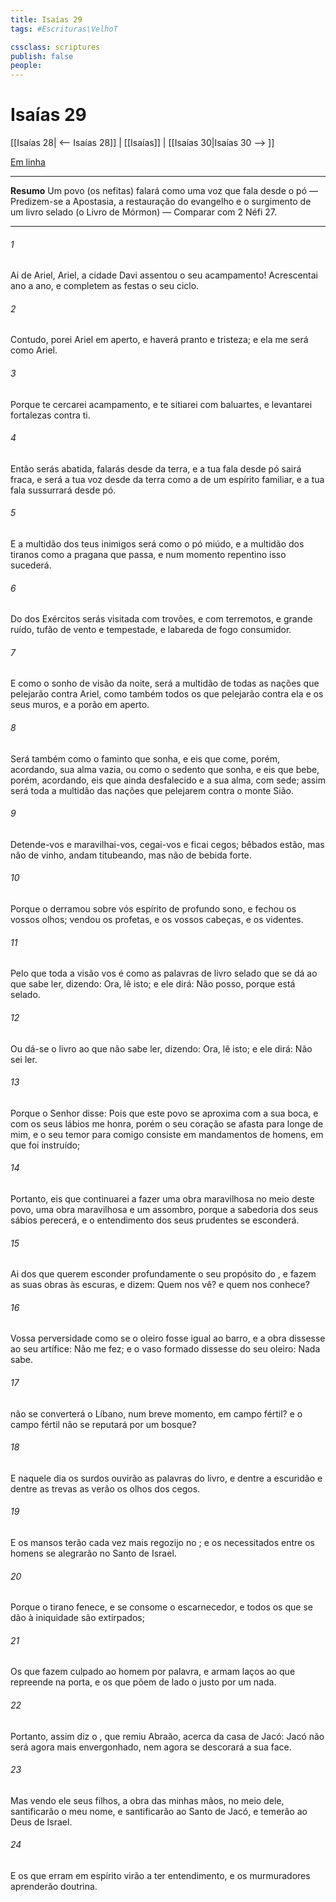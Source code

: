 ```yaml
---
title: Isaías 29
tags: #Escrituras\VelhoT

cssclass: scriptures
publish: false
people:
---
```


# Isaías 29
[[Isaías 28| <-- Isaías 28]] | [[Isaías]] | [[Isaías 30|Isaías 30 --> ]]

[Em linha](https://churchofjesuschrist.org/study/scriptures/ot/isa/29?lang=por)

---
__Resumo__
Um povo (os nefitas) falará como uma voz que fala desde o pó — Predizem-se a Apostasia, a restauração do evangelho e o surgimento de um livro selado (o Livro de Mórmon) — Comparar com 2 Néfi 27.

---
###### 1 
Ai de Ariel, Ariel, a cidade  Davi assentou o seu acampamento! Acrescentai ano a ano, e completem as festas o seu ciclo.

###### 2 
Contudo, porei Ariel em aperto, e haverá pranto e tristeza; e ela me será como Ariel.

###### 3 
Porque te cercarei  acampamento, e te sitiarei com baluartes, e levantarei fortalezas contra ti.

###### 4 
Então serás abatida, falarás desde  da terra, e a tua fala desde  pó sairá fraca, e será a tua voz desde  da terra como a de um espírito familiar, e a tua fala sussurrará desde  pó.

###### 5 
E a multidão dos teus inimigos será como o pó miúdo, e a multidão dos tiranos  como a pragana que passa, e num momento repentino isso sucederá.

###### 6 
Do  dos Exércitos serás visitada com trovões, e com terremotos, e grande ruído,  tufão de vento e tempestade, e labareda de fogo consumidor.

###### 7 
E como o sonho de visão da noite,  será a multidão de todas as nações que pelejarão contra Ariel, como também todos os que pelejarão contra ela e  os seus muros, e a porão em aperto.

###### 8 
Será também como o faminto que sonha, e eis que  come, porém, acordando,  sua alma vazia, ou como o sedento que sonha, e eis que  bebe, porém, acordando, eis que ainda desfalecido  e a sua alma, com sede; assim será toda a multidão das nações que pelejarem contra o monte Sião.

###### 9 
Detende-vos e maravilhai-vos, cegai-vos e ficai cegos; bêbados estão, mas não de vinho, andam titubeando, mas não de bebida forte.

###### 10 
Porque o  derramou sobre vós  espírito de profundo sono, e fechou os vossos olhos; vendou os profetas, e os vossos cabeças, e os videntes.

###### 11 
Pelo que toda a visão vos é como as palavras de  livro selado que se dá ao que sabe ler, dizendo: Ora, lê isto; e ele dirá: Não posso, porque está selado.

###### 12 
Ou dá-se o livro ao que não sabe ler, dizendo: Ora, lê isto; e ele dirá: Não sei ler.

###### 13 
Porque o Senhor disse: Pois que este povo se aproxima  com a sua boca, e com os seus lábios me honra, porém o seu coração se afasta para longe de mim, e o seu temor para comigo consiste  em mandamentos de homens, em que foi instruído;

###### 14 
Portanto, eis que continuarei a fazer uma obra maravilhosa no meio deste povo, uma obra maravilhosa e um assombro, porque a sabedoria dos seus sábios perecerá, e o entendimento dos seus prudentes se esconderá.

###### 15 
Ai dos que querem esconder profundamente o seu propósito do , e fazem as suas obras às escuras, e dizem: Quem nos vê? e quem nos conhece?

###### 16 
Vossa perversidade  como se o oleiro fosse igual ao barro, e a obra dissesse ao seu artífice: Não me fez; e o vaso formado dissesse do seu oleiro: Nada sabe.

###### 17 
 não se converterá o Líbano, num breve momento, em campo fértil? e o campo fértil não se reputará por um bosque?

###### 18 
E naquele dia os surdos ouvirão as palavras do livro, e dentre a escuridão e dentre as trevas as verão os olhos dos cegos.

###### 19 
E os mansos terão cada vez mais regozijo no ; e os necessitados entre os homens se alegrarão no Santo de Israel.

###### 20 
Porque o tirano fenece, e se consome o escarnecedor, e todos os que se dão à iniquidade são extirpados;

###### 21 
Os que fazem culpado ao homem por  palavra, e armam laços ao que  repreende na porta, e os que põem de lado o justo por um nada.

###### 22 
Portanto, assim diz o , que remiu Abraão, acerca da casa de Jacó: Jacó não será agora mais envergonhado, nem agora se descorará  a sua face.

###### 23 
Mas vendo ele seus filhos, a obra das minhas mãos, no meio dele,  santificarão o meu nome, e santificarão ao Santo de Jacó, e temerão ao Deus de Israel.

###### 24 
E os que erram em espírito virão a ter entendimento, e os murmuradores aprenderão doutrina.

